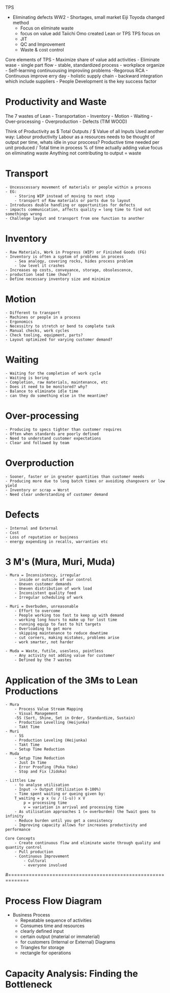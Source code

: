TPS

- Eliminating defects
WW2 - Shortages, small market
Eiji Toyoda changed method
	- Focus on eliminate waste
	- focus on value add
Taiichi Omo created Lean or TPS
TPS focus on
	- JIT
	- QC and Improvement
	- Waste & cost control

Core elements of TPS
	- Maximize share of value add activities
	- Eliminate wase
	- single part flow
	- stable, standardized process
	- workplace organize
	- Self-learning continuousing improviing problems
	-Regorous RCA
	- Continuous improve erry day
	- holistic supply chain
		- backward integration which include suppliers
	- People Development is the key success factor

# Productivity and Waste
 The 7 wastes of Lean
 	- Transportation
	- Inventory
	- Motion
	- Waiting
	- Over-processing
	- Overproduction
	- Defects
  (TIM WOOD)

  Think of Productivity as
  	$ Total Outputs / $ Value of all Inputs Used
  another way: Labour productivity
	  Labour as a resources
	  needs to be thought of output per time, whats idle in your proccess?
  Productive time needed per unit produced / Total time in process
  	% of time actually adding value
  	 focus on eliminating waste
  	 Anything not contributing to output = waste

# Transport
 	- Uncesscessary movement of materials or people within a process
 	- EG: 
 		- Storing WIP instead of moving to next step
 		- transport of Raw materials or parts due to layout
 	- Introduces double handling or opportunities for defects
 	- impacts communication, affects quality = long time to find out somethings wrong
 	- Challenge layout and transport from one function to another
 # Inventory
 	- Raw Materials, Work in Progress (WIP) or Finished Goods (FG)
 	- Inventory is often a syptom of problems in process
 		- Sea analogy, covering rocks, hides process problem
 		- low level it crashes
	- Increases op costs, conveyance, storage, obsolescence,
	- production lead time (how?)
	- Define necessary inventory size and minimize
# Motion
	- Different to transport
	- Machines or people in a process
	- Ergonomics
	- Necessitry to stretch or bend to complete task
	- Manual checks, work cycles
	- Check tooling, equipment, parts?
	- Layout optimized for varying customer demand?
# Waiting
	- Waiting for the completion of work cycle
	- Waiting is boring
	- Completion, raw materials, maintenance, etc
	- Does it need to be monitored? why?
	- Balance to eliminate idle time
	- can they do something else in the meantime?
# Over-processing
	- Producing to specs tighter than customer requires
	- Often when standards are poorly defined
	- Need to understand customer expectations
	- Clear and followed by team
# Overproduction
	- Sooner, faster or in greater quantities than customer needs
	- Producing more due to long batch times or avoiding changovers or low yield
	- Inventory or scrap = Worst
	- Need clear understanding of customer demand
# Defects
	- Internal and External
	- Cost
	- Loss of reputation or business
	- energy expending in recalls, warranties etc

# 3 M's (Mura, Muri, Muda)
	- Mura = Inconsistency, irregular
		- inside or outside of our control
		- Uneven customer demands
		- Uneven distribution of work load
		- Inconsistent quality feed
		- Irregular scheduling of work

	- Muri = Overbuden, unreasonable
		- Effort to overcome
		- People working too fast to keep up with demand
		- working long hours to make up for lost time
		- running equip to fast to hit targets
		- Overloading to get more
		- skipping maintenance to reduce downtime
		- cut corners, making mistakes, problems arise
		- work smarter, not harder

	- Muda = Waste, futile, usesless, pointless
		- Any activity not adding value for customer
		- Defined by the 7 wastes

# Application of the 3Ms to Lean Productions
	- Mura
		- Process Value Stream Mapping
		- Visual Management
		-5S (Sort, Shine, Set in Order, Standardize, Sustain)
		- Production Levelling (Heijunka)
		- Takt Time
	- Muri
		- 5S
		- Production Leveling (Heijunka)
		- Takt Time
		- Setup Time Reduction
	- Muda
		- Setyp Time Reduction
		- Just In Time
		- Error Proofing (Poka Yoke)
		- Stop and Fix (Jidoka)

	- Littles Law
		- to analyse utilisation
		- Input -> Output (Utilization 0-100%)
		- Time spent waiting or queing given by:
		T_waiting = p x (u / (1-u)) x V
			p = processing time
			v = variation in arrival and processing time
		- As utilisation approaches 1 (= overburden) the Twait goes to infinity
		- Reduce burden until you get a consistency
		- Improving capacity allows for increases productivity and performance

	Core Concepts
		- Create continuous flow and eliminate waste through quality and quantity control
		- Pull production
		- Continuous Improvement
			- Cultural
			- everyone involved

#=============================================================
# Process Flow Diagram
 - Business Process
 	- Repeatable sequence of activities
 	- Consumes time and resources
 	- clearly defined input
 	- certain output (material or immaterial)
 	- for customers (Internal or External)
 Diagrams
 	- Triangles for storage
 	- rectangle for operations

 # Capacity Analysis: Finding the Bottleneck
 







